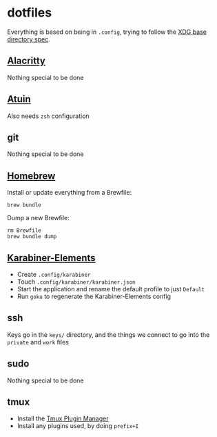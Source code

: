 # dotfiles

Everything is based on being in `.config`, trying to follow the [XDG base directory spec](https://specifications.freedesktop.org/basedir-spec/basedir-spec-latest.html).

## [Alacritty](https://alacritty.org/)
Nothing special to be done

## [Atuin](https://atuin.sh/)
Also needs `zsh` configuration

## git
Nothing special to be done

## [Homebrew](https://brew.sh)
Install or update everything from a Brewfile:
```shell
brew bundle
```
Dump a new Brewfile:
```shell
rm Brewfile
brew bundle dump
```

## [Karabiner-Elements](https://github.com/pqrs-org/Karabiner-Elements)
- Create `.config/karabiner`
- Touch `.config/karabiner/karabiner.json`
- Start the application and rename the default profile to just `Default`
- Run `goku` to regenerate the Karabiner-Elements config

## ssh
Keys go in the `keys/` directory, and the things we connect to go into the `private` and `work` files

## sudo
Nothing special to be done

## tmux
- Install the [Tmux Plugin Manager](https://github.com/tmux-plugins/tpm)
- Install any plugins used, by doing `prefix+I`
